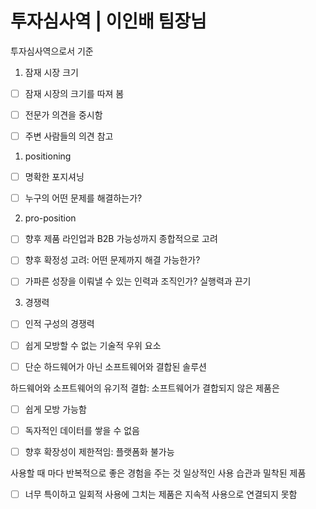 # 투자심사역 | 이인배 팀장님

투자심사역으로서 기준
1. 잠재 시장 크기
- [ ] 잠재 시장의 크기를 따져 봄
- [ ] 전문가 의견을 중시함
- [ ] 주변 사람들의 의견 참고


1) positioning
- [ ] 명확한 포지셔닝
- [ ] 누구의 어떤 문제를 해결하는가?


2) pro-position
- [ ] 향후 제품 라인업과 B2B 가능성까지 종합적으로 고려
- [ ] 향후 확정성 고려: 어떤 문제까지 해결 가능한가?
- [ ] 가파른 성장을 이뤄낼 수 있는 인력과 조직인가? 실행력과 끈기


3) 경쟁력
- [ ] 인적 구성의 경쟁력
- [ ] 쉽게 모방할 수 없는 기술적 우위 요소
- [ ] 단순 하드웨어가 아닌 소프트웨어와 결합된 솔루션


하드웨어와 소프트웨어의 유기적 결합:
소프트웨어가 결합되지 않은 제품은
- [ ] 쉽게 모방 가능함
- [ ] 독자적인 데이터를 쌓을 수 없음
- [ ] 향후 확장성이 제한적임: 플랫폼화 불가능


사용할 때 마다 반복적으로 좋은 경험을 주는 것
일상적인 사용 습관과 밀착된 제품
- [ ] 너무 특이하고 일회적 사용에 그치는 제품은 지속적 사용으로 연결되지 못함
